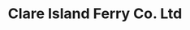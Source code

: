---
title: "Clare Island Ferry Co. Ltd"
address: "Clare Island Ferry Co. Ltd, Clare Island, Co. Mayo"
tel: "+353 (0)98 23 737"
county: "Clare"
category: "Internal Ferry Services"
type: "Content"
lat: "53.79245376586914"
lng: "-9.988142013549805"
---